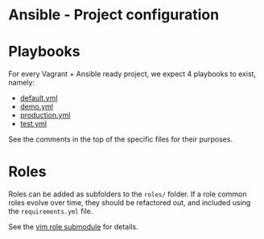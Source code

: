 Ansible - Project configuration
===============================

# Playbooks

For every Vagrant + Ansible ready project, we expect 4 playbooks to exist, namely:

* [default.yml](playbooks/default.yml)
* [demo.yml](playbooks/demo.yml)
* [production.yml](playbooks/production.yml)
* [test.yml](playbooks/test.yml)

See the comments in the top of the specific files for their purposes.

# Roles

Roles can be added as subfolders to the `roles/` folder. If a role common roles
evolve over time, they should be refactored out, and included using the `requirements.yml` file.

See the [vim role submodule](https://github.com/magenta-aps/ansible-role-vim) for details.
